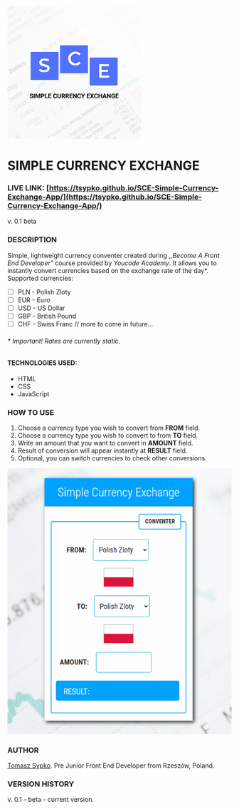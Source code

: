 
![SCE-logo](https://github.com/TSypko/SCE-Simple-Currency-Exchange-App/blob/master/images/share-mini.png?raw=true)
# SIMPLE CURRENCY EXCHANGE
### LIVE LINK: [https://tsypko.github.io/SCE-Simple-Currency-Exchange-App/](https://tsypko.github.io/SCE-Simple-Currency-Exchange-App/)
 v. 0.1 beta
### DESCRIPTION
Simple, lightweight currency conventer created during ,*,Become A Front End Developer"* course provided by *Youcode Academy*.
It allows you to instantly convert currencies based on the exchange rate of the day*.
Supported currencies: 

 - [ ] PLN - Polish Zloty
 - [ ] EUR - Euro
 - [ ] USD - US Dollar
 - [ ] GBP - British Pound
 - [ ] CHF - Swiss Franc
 // more to come in future...
###### * Important! Rates are currently static.
#### TECHNOLOGIES USED:
- HTML
- CSS
- JavaScript
### HOW TO USE

1. Choose a currency type you wish to convert from **FROM** field.
2. Choose a currency type you wish to convert to from **TO** field.
3. Write an amount that you want to convert in **AMOUNT** field.
4. Result of conversion will appear instantly at **RESULT** field.
5. Optional, you can switch currencies to check other conversions.

![enter image description here](https://raw.githubusercontent.com/TSypko/SCE-Simple-Currency-Exchange-App/master/images/sce__usage.gif)

### AUTHOR
[Tomasz Sypko](https://tsypko.github.io/homepage/). Pre Junior Front End Developer from Rzeszów, Poland. 

### VERSION HISTORY

v. 0.1 - beta - current version.

